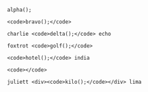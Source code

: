 ```
alpha();
```

```
<code>bravo();</code>
```


```
charlie <code>delta();</code> echo
```

```
foxtrot <code>golf();</code>
```

```
<code>hotel();</code> india
```

```
<code></code>
```

```
juliett <div><code>kilo();</code></div> lima
```
